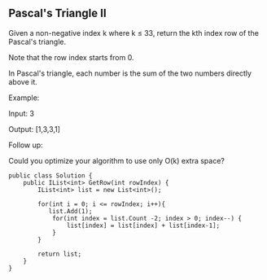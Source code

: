 ## Pascal's Triangle II

Given a non-negative index k where k ≤ 33, return the kth index row of the Pascal's triangle.

Note that the row index starts from 0.

In Pascal's triangle, each number is the sum of the two numbers directly above it.

Example:

Input: 3

Output: [1,3,3,1]

Follow up:

Could you optimize your algorithm to use only O(k) extra space?

```
public class Solution {
    public IList<int> GetRow(int rowIndex) {
        IList<int> list = new List<int>();
        
        for(int i = 0; i <= rowIndex; i++){
           list.Add(1);
            for(int index = list.Count -2; index > 0; index--) {
                list[index] = list[index] + list[index-1];
            }
        }
        
        return list;
    }
}
```

